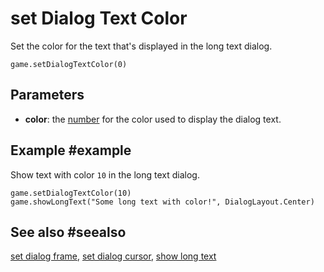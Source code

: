 # set Dialog Text Color

Set the color for the text that's displayed in the long text dialog.

```sig
game.setDialogTextColor(0)
```

## Parameters

* **color**: the [number](/types/number) for the color used to display the dialog text.

## Example #example

Show text with color `10` in the long text dialog.

```blocks
game.setDialogTextColor(10)
game.showLongText("Some long text with color!", DialogLayout.Center)
```

## See also #seealso

[set dialog frame](/reference/game/set-dialog-frame),
[set dialog cursor](/reference/game/set-dialog-cursor),
[show long text](/reference/game/show-long-text)


